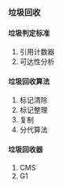 ### 垃圾回收
#### 垃圾判定标准
1. 引用计数器
2. 可达性分析
#### 垃圾回收算法
1. 标记清除
2. 标记整理
3. 复制
4. 分代算法
#### 垃圾回收器
1. CMS
2. G1    
